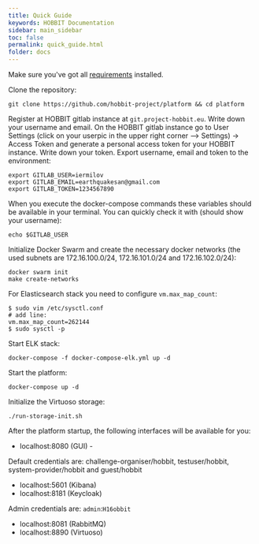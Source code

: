```yaml
---
title: Quick Guide
keywords: HOBBIT Documentation
sidebar: main_sidebar
toc: false
permalink: quick_guide.html
folder: docs
---
```


Make sure you've got all [requirements](/requirements.html) installed.

Clone the repository:
```
git clone https://github.com/hobbit-project/platform && cd platform
```

Register at HOBBIT gitlab instance at `git.project-hobbit.eu`. Write down your username and email. On the HOBBIT gitlab instance go to User Settings (click on your userpic in the upper right corner --> Settings) -> Access Token and generate a personal access token for your HOBBIT instance. Write down your token. Export username, email and token to the environment:
```
export GITLAB_USER=iermilov
export GITLAB_EMAIL=earthquakesan@gmail.com
export GITLAB_TOKEN=1234567890
```

When you execute the docker-compose commands these variables should be available in your terminal. You can quickly check it with (should show your username):
```
echo $GITLAB_USER
```

Initialize Docker Swarm and create the necessary docker networks (the used subnets are 172.16.100.0/24, 172.16.101.0/24 and 172.16.102.0/24):
```
docker swarm init
make create-networks
```

For Elasticsearch stack you need to configure `vm.max_map_count`:
```
$ sudo vim /etc/sysctl.conf
# add line:
vm.max_map_count=262144
$ sudo sysctl -p
```

Start ELK stack:
```
docker-compose -f docker-compose-elk.yml up -d 
```

Start the platform:
```
docker-compose up -d 
```

Initialize the Virtuoso storage:
```
./run-storage-init.sh
```

After the platform startup, the following interfaces will be available for you:
* localhost:8080 (GUI) - 

Default credentials are: challenge-organiser/hobbit, testuser/hobbit, system-provider/hobbit and guest/hobbit

* localhost:5601 (Kibana)
* localhost:8181 (Keycloak) 

Admin credentials are: `admin`:`H16obbit`

* localhost:8081 (RabbitMQ)
* localhost:8890 (Virtuoso)